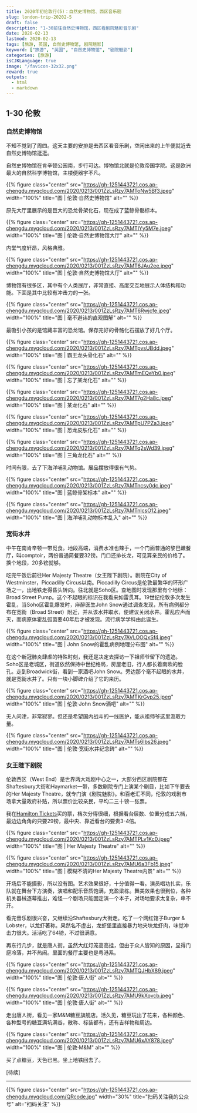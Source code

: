 ```yaml
---
title: 2020年初伦敦行(5)：自然史博物馆、西区音乐剧
slug: london-trip-20202-5
draft: false
description: "1-30前往自然史博物馆，西区看剧院魅影音乐剧"
date: 2020-02-13
lastmod: 2020-02-13
tags: [旅游, 英国, 自然史博物馆, 剧院魅影]
keyword: ["旅游", "英国", "自然史博物馆", "剧院魅影"]
categories: [旅游]
isCJKLanguage: true
image: "/favicon-32x32.png"
reward: true
outputs:
  - html
  - markdown
---
```


## 1-30 伦敦

### 自然史博物馆

​不知不觉到了周四。这天主要的安排是去西区看音乐剧，空闲出来的上午便就近去自然史博物馆逛逛。

自然史博物馆在肯辛顿公园南，步行可达。博物馆北就是伦敦帝国学院。这是欧洲最大的自然科学博物馆，主楼便器宇不凡。​

{{% figure class="center" src="https://gh-1251443721.cos.ap-chengdu.myqcloud.com/2020/0213/001ZzLsRzy7AMToNw5Bf3.jpeg" width="100%" title="图 | 伦敦·自然史博物馆" alt="" %}}

原先大厅里展示的是巨大的恐龙骨架化石，现在成了蓝鲸骨骼标本。

{{% figure class="center" src="https://gh-1251443721.cos.ap-chengdu.myqcloud.com/2020/0213/001ZzLsRzy7AMTlYy5M7e.jpeg" width="100%" title="图 | 伦敦·自然史博物馆大厅" alt="" %}}

内堂气度轩昂，风格典雅。

{{% figure class="center" src="https://gh-1251443721.cos.ap-chengdu.myqcloud.com/2020/0213/001ZzLsRzy7AMT6JAu2ee.jpeg" width="100%" title="图 | 伦敦·自然史博物馆大厅" alt="" %}}

<!--more-->

博物馆有很多区，其中有个人类展厅，非常直接、高度交互地展示人体结构和功能。下面是其中比较有冲击力的一张。

{{% figure class="center" src="https://gh-1251443721.cos.ap-chengdu.myqcloud.com/2020/0213/001ZzLsRzy7AMT6Rwjcfe.jpeg" width="100%" title="图 | 毫不避讳的直观图解" alt="" %}}

最吸引小孩的是馆藏丰富的恐龙馆。保存完好的骨骼化石摆放了好几个厅。

{{% figure class="center" src="https://gh-1251443721.cos.ap-chengdu.myqcloud.com/2020/0213/001ZzLsRzy7AMTpvsUBdd.jpeg" width="100%" title="图 | 霸王龙头骨化石" alt="" %}}

{{% figure class="center" src="https://gh-1251443721.cos.ap-chengdu.myqcloud.com/2020/0213/001ZzLsRzy7AMTmEQeYb0.jpeg" width="100%" title="图 | 忘了某龙化石" alt="" %}}

{{% figure class="center" src="https://gh-1251443721.cos.ap-chengdu.myqcloud.com/2020/0213/001ZzLsRzy7AMT7g2Ha8c.jpeg" width="100%" title="图 | 某龙化石" alt="" %}}

{{% figure class="center" src="https://gh-1251443721.cos.ap-chengdu.myqcloud.com/2020/0213/001ZzLsRzy7AMTpU7PZa3.jpeg" width="100%" title="图 | 恐龙皮肤化石" alt="" %}}

{{% figure class="center" src="https://gh-1251443721.cos.ap-chengdu.myqcloud.com/2020/0213/001ZzLsRzy7AMTq2sWd39.jpeg" width="100%" title="图 | 三角龙化石" alt="" %}}

时间有限，去了下海洋哺乳动物馆。展品摆放得很有气势。

{{% figure class="center" src="https://gh-1251443721.cos.ap-chengdu.myqcloud.com/2020/0213/001ZzLsRzy7AMTncsy0dc.jpeg" width="100%" title="图 | 蓝鲸骨架标本" alt="" %}}

{{% figure class="center" src="https://gh-1251443721.cos.ap-chengdu.myqcloud.com/2020/0213/001ZzLsRzy7AMTnlcsO12.jpeg" width="100%" title="图 | 海洋哺乳动物标本乱入" alt="" %}}

### 宽街水井

中午在南肯辛顿一带觅食。地段高端，消费水准也辣手，一个门面普通的黎巴嫩餐厅，叫comptoir，两份普通简餐要32镑。门口还排长龙，可见算亲民的价格了。换个地段，20多镑就够。

吃完午饭后前往Her Majesty Theatre（女王陛下剧院）。剧院在​City of Westminster，Piccadilly Circus以南。Piccadilly Circus是伦敦最繁华的环形广场之一，出地铁走得昏头转向。往北就是Soho区。查地图时发现那里有个地标：Broad Street Pump。这个不起眼的标识在我看来如雷贯耳。19世纪伦敦多次发生霍乱，当Soho区霍乱爆发时，麻醉医生John Snow通过调查发现，所有病例都分布在宽街（Broad Street）附近，并从该水井取水，便建议关闭水井。霍乱应声而灭，而病原体霍乱弧菌要40年后才被发现。流行病学学科由此诞生。

{{% figure class="center" src="https://gh-1251443721.cos.ap-chengdu.myqcloud.com/2020/0213/001ZzLsRzy7AVLOOQxSf4.jpeg" width="100%" title="图 | John Snow的霍乱病例地理分布图" alt="" %}}

在这个新冠肺炎肆虐的特殊时刻，我还是决定去探访一下祖师爷留下的遗迹。Soho区是老城区，街道依然保持中世纪格局，房屋老旧，行人都长着南欧的脸孔。走到Broadwick街，看到一家酒吧John Snow。旁边那个毫不起眼的水井，就是宽街水井了。只有一块小脚碑介绍了它的来历。​

{{% figure class="center" src="https://gh-1251443721.cos.ap-chengdu.myqcloud.com/2020/0213/001ZzLsRzy7AMTKrGyp25.jpeg" width="100%" title="图 | 伦敦·John Snow酒吧" alt="" %}}

无人问津，非常寂寥。但还是希望国内战斗的一线医护，能从祖师爷这里汲取力量。

{{% figure class="center" src="https://gh-1251443721.cos.ap-chengdu.myqcloud.com/2020/0213/001ZzLsRzy7AMTs6Ibs26.jpeg" width="100%" title="图 | 伦敦·宽街水井纪念碑" alt="" %}}

### 女王陛下剧院

伦敦西区（West End）是世界两大戏剧中心之一，大部分西区剧院都在Shaftesbury大街和Haymarket一带，多数剧院专门上演某个剧目，比如下午要去的Her Majesty Theatre，就专门演《剧院魅影》。和百老汇不同，伦敦的戏剧市场拿大量政府补贴，所以票价比较亲民，平均二三十镑一张票。

我在[Hamilton Tickets](http://www.londontheatredirect.com/musical)买的票，档次分得很细，​根据看台层数、位置分成五六档，最边边角角的只要29镑，最中央、靠近看台的要贵3-4倍。

{{% figure class="center" src="https://gh-1251443721.cos.ap-chengdu.myqcloud.com/2020/0213/001ZzLsRzy7AMTPLv1Kc0.jpeg" width="100%" title="图 | Her Majesty Theatre" alt="" %}}

{{% figure class="center" src="https://gh-1251443721.cos.ap-chengdu.myqcloud.com/2020/0213/001ZzLsRzy7AMU6a3Fb15.jpeg" width="100%" title="图 | 模糊不清的Her Majesty Theatre内景" alt="" %}}

开场后不能摄影，所以没有图。艺术效果很好，十分值得一看。演员唱功扎实，乐队就在舞台下方演奏，演唱和配乐音质饱满，充盈梁栋。舞美效果也很到位，各种机关器械逐幕推出，难怪一个剧场只能固定演一个本子，对场地要求太复杂，串不开。

​看完音乐剧很兴奋，又继续沿Shaftesbury大街走。吃了一个网红馆子Burger & Lobster，以龙虾著称。果然名不虚出，龙虾堡里直接暴力地夹块龙虾肉，味觉冲击力很大。活活吃了64镑，不过很满意。

再东行几步，就是唐人街。虽然大红灯笼高高挂，但由于众人皆知的原因，显得门庭冷落，并不热闹。里面的餐厅主要也是粤港系。

{{% figure class="center" src="https://gh-1251443721.cos.ap-chengdu.myqcloud.com/2020/0213/001ZzLsRzy7AMTQJHbX89.jpeg" width="100%" title="图 | 伦敦·唐人街" alt="" %}}

{{% figure class="center" src="https://gh-1251443721.cos.ap-chengdu.myqcloud.com/2020/0213/001ZzLsRzy7AMU9kXovcb.jpeg" width="100%" title="图 | 伦敦·唐人街" alt="" %}}

走出唐人街，看见一家M&M糖豆旗舰店。活久见，糖豆玩出了花来，各种颜色、各种型号的糖豆满坑满谷，散称、标装都有，还有吉祥物和周边。

{{% figure class="center" src="https://gh-1251443721.cos.ap-chengdu.myqcloud.com/2020/0213/001ZzLsRzy7AMU6xAY878.jpeg" width="100%" title="图 | 伦敦·M&M" alt="" %}}

买了点糖豆，天色已黑。坐上地铁回去了。

[待续]

---

<!-- {% raw %} -->
{{% figure class="center" src="https://gh-1251443721.cos.ap-chengdu.myqcloud.com/QRcode.jpg" width="30%" title="扫码关注我的公众号" alt="扫码关注" %}}
<!-- {% endraw %} -->
